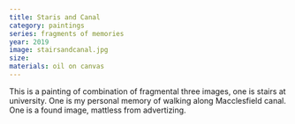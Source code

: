 ```yaml
---
title: Staris and Canal
category: paintings
series: fragments of memories
year: 2019
image: stairsandcanal.jpg
size: 
materials: oil on canvas
---
```


This is a painting of combination of fragmental three images, one is stairs at university. One is my personal memory of walking along Macclesfield canal. One is a found image, mattless from advertizing. 